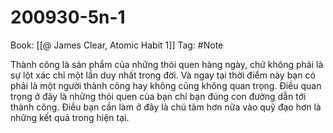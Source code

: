 # 200930-5n-1

Book: [[@ James Clear, Atomic Habit 1]]
Tag: #Note

Thành công là sản phẩm của những thói quen hàng ngày, chứ không phải là sự lột xác chỉ một lần duy nhất trong đời. Và ngay tại thời điểm này bạn có phải là một người thành công hay không cũng không quan trọng. Điều quan trọng ở đây là những thói quen của bạn chỉ bạn đúng con đường dẫn tới thành công. Điều bạn cần làm ở đây là chú tâm hơn nữa vào quỹ đạo hơn là những kết quả trong hiện tại.